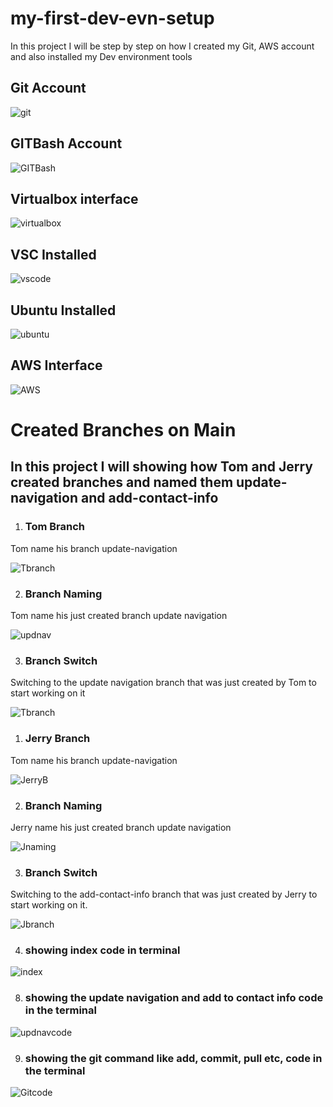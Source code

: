 # my-first-dev-evn-setup

In this project I will be step by step on how I created my Git, AWS account and also installed my Dev environment tools

## Git Account 

![git](./img/1.GIT-Acct.png)

## GITBash Account

![GITBash](./img/2.GITBash-interface.png)

## Virtualbox interface

![virtualbox](./img/3.Virtualbox.png)


## VSC Installed

![vscode](./img/4.VSCode.png)


## Ubuntu Installed

![ubuntu](./img/5.Ub-interface.png)

## AWS Interface

![AWS](./img/6.AWS-Acct.png)


# Created Branches on Main

## In this project I will showing how Tom and Jerry created branches and named them update-navigation and add-contact-info

1. ### Tom Branch

Tom name his branch update-navigation

![Tbranch](./img/1.Branches-creatn.png)

2. ### Branch Naming

Tom name his just created branch update navigation

![updnav](./img/2.nam-creatn.updatenav.png)

3. ### Branch Switch

Switching to the update navigation branch that was just created by Tom to start working on it

![Tbranch](./img/3.switched.to-navupd.png)




1. ### Jerry Branch

Tom name his branch update-navigation

![JerryB](./img/1.Branches-creatn.png)


2. ### Branch Naming

Jerry name his just created branch update navigation

![Jnaming](./img/3.switched-addcontact.png)


3. ### Branch Switch

Switching to the add-contact-info branch that was just created by Jerry to start working on it.

![Jbranch](./img/3.switched-addcontact.png)



4. ### showing index code in terminal

![index](./img/4.shwn-indx.png)


8. ### showing the update navigation and add to contact info code in the terminal

![updnavcode](./img/8.shown-updnav.code.png)

9. ### showing the git command like add, commit, pull etc, code in the terminal

![Gitcode](./img/9.shown-commit.andco.png)